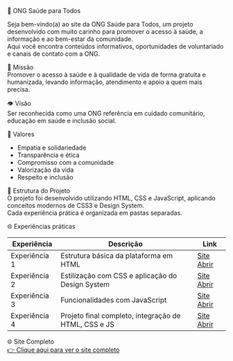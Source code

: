 🌿 ONG Saúde para Todos

Seja bem-vindo(a) ao site da ONG Saúde para Todos, um projeto desenvolvido com muito carinho para promover o acesso à saúde, a informação e ao bem-estar da comunidade.  
Aqui você encontra conteúdos informativos, oportunidades de voluntariado e canais de contato com a ONG.

💚 Missão  
Promover o acesso à saúde e à qualidade de vida de forma gratuita e humanizada, levando informação, atendimento e apoio a quem mais precisa.

👁️ Visão  
Ser reconhecida como uma ONG referência em cuidado comunitário, educação em saúde e inclusão social.

🌱 Valores  
- Empatia e solidariedade  
- Transparência e ética  
- Compromisso com a comunidade  
- Valorização da vida  
- Respeito e inclusão  

🧱 Estrutura do Projeto  
O projeto foi desenvolvido utilizando HTML, CSS e JavaScript, aplicando conceitos modernos de CSS3 e Design System.  
Cada experiência prática é organizada em pastas separadas.

🌐 Experiências práticas

| Experiência   | Descrição                                     | Link |
|---------------|-----------------------------------------------|------|
| Experiência 1 | Estrutura básica da plataforma em HTML        | [Site Abrir](https://anapaula-carvalho.github.io/projeto-ong-saude/Experiencia1/index.html) |
| Experiência 2 | Estilização com CSS e aplicação do Design System | [Site Abrir](https://anapaula-carvalho.github.io/projeto-ong-saude/Experiencia2/index.html) |
| Experiência 3 | Funcionalidades com JavaScript               | [Site Abrir](https://anapaula-carvalho.github.io/projeto-ong-saude/Experiencia3/index.html) |
| Experiência 4 | Projeto final completo, integração de HTML, CSS e JS | [Site Abrir](https://anapaula-carvalho.github.io/projeto-ong-saude/Experiencia4/index.html) |

🌐 Site Completo  
[👉 Clique aqui para ver o site completo](https://anapaula-carvalho.github.io/projeto-ong-saude/Experiencia4/index.html)